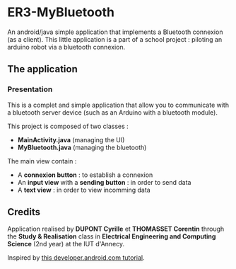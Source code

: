 # ER3-MyBluetooth
An android/java simple application that implements a Bluetooth connexion (as a client). This little application is a part of a school project : piloting an arduino robot via a bluetooth connexion.

## The application
### Presentation
This is a complet and simple application that allow you to communicate with a bluetooth server device (such as an Arduino with a bluetooth module). 

This project is composed of two classes :
  * **MainActivity.java** (managing the UI)
  * **MyBluetooth.java** (managing the bluetooth)

The main view contain : 
  * A **connexion button** : to establish a connexion
  * An **input view** with a **sending button** : in order to send data
  * A **text view** : in order to view incomming data

## Credits
Application realised by **DUPONT Cyrille** et **THOMASSET Corentin** through the **Study & Realisation** class in **Electrical Engineering and Computing Science** (2nd year) at the IUT d'Annecy.

Inspired by [this developer.android.com tutorial](https://developer.android.com/guide/topics/connectivity/bluetooth.html).
